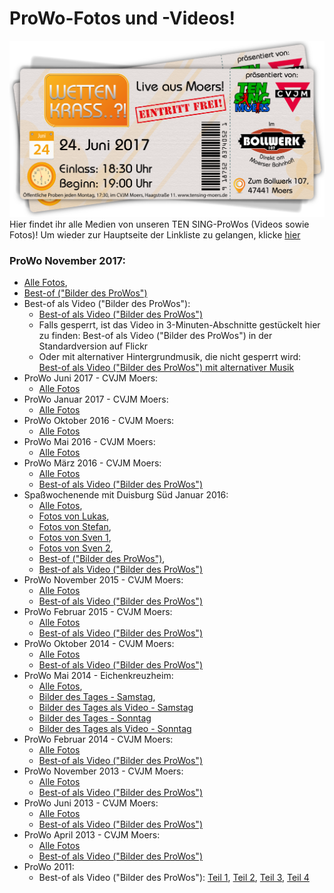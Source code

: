 # ProWo-Fotos und -Videos!
![TEN SING Moers Logo](../../footage/banner2017/WettenKrass-Ticket-cutout-500dpi-01.png)
Hier findet ihr alle Medien von unseren TEN SING-ProWos (Videos sowie Fotos)! Um wieder zur Hauptseite der Linkliste zu gelangen, klicke [hier](../../Linkliste.md)

### ProWo November 2017:
  * [Alle Fotos](http://bit.ly/ProWoNovember2017),
  * [Best-of ("Bilder des ProWos")](http://bit.ly/ProWoNovember2017BestOf)
  * Best-of als Video ("Bilder des ProWos"):
    * [Best-of als Video ("Bilder des ProWos")](https://www.youtube.com/watch?v=jZuNzPhdOmo)
    * Falls gesperrt, ist das Video in 3-Minuten-Abschnitte gestückelt hier zu finden:
    Best-of als Video ("Bilder des ProWos") in der Standardversion auf Flickr
    * Oder mit alternativer Hintergrundmusik, die nicht gesperrt wird: [Best-of als Video ("Bilder des ProWos") mit alternativer Musik](https://www.youtube.com/watch?v=5hp-3OHco8U)
* ProWo Juni 2017 - CVJM Moers:
  * [Alle Fotos](http://bit.ly/ProWoJuni2017)
* ProWo Januar 2017 - CVJM Moers:
  * [Alle Fotos](http://bit.ly/ProWoJanuar2017)
* ProWo Oktober 2016 - CVJM Moers:
  * [Alle Fotos](http://bit.ly/ProWoOktober2016)
* ProWo Mai 2016 - CVJM Moers:
  * [Alle Fotos](https://www.flickr.com/gp/tsmoers/0VH6z6)
* ProWo März 2016 - CVJM Moers:
  * [Alle Fotos](https://www.flickr.com/gp/tsmoers/jy8513)
  * [Best-of als Video ("Bilder des ProWos")](https://youtu.be/p9eVqteY3nw)
* Spaßwochenende mit Duisburg Süd Januar 2016:
  * [Alle Fotos](https://www.flickr.com/gp/tsmoers/61sZAg),
  * [Fotos von Lukas](https://www.flickr.com/gp/tsmoers/033109),
  * [Fotos von Stefan](https://www.flickr.com/gp/tsmoers/AKVXy9),
  * [Fotos von Sven 1](https://www.flickr.com/gp/tsmoers/5i0o9E),
  * [Fotos von Sven 2](https://www.flickr.com/gp/tsmoers/T7e1mX),
  * [Best-of ("Bilder des ProWos")](https://www.flickr.com/gp/tsmoers/D0099v),
  * [Best-of als Video ("Bilder des ProWos")](https://www.youtube.com/watch?v=dtbJ9xCGZ00)
* ProWo November 2015 - CVJM Moers:
  * [Alle Fotos](https://www.flickr.com/gp/tsmoers/3o3u47)
  * [Best-of als Video ("Bilder des ProWos")](https://www.youtube.com/watch?v=ihExeNjyJ8E)
* ProWo Februar 2015 - CVJM Moers:
  * [Alle Fotos](https://www.flickr.com/gp/tsmoers/t35924)
  * [Best-of als Video ("Bilder des ProWos")](https://www.youtube.com/watch?v=eGaczNkO9gU)
* ProWo Oktober 2014 - CVJM Moers:
  * [Alle Fotos](https://www.flickr.com/gp/tsmoers/1q0d9q)
  * [Best-of als Video ("Bilder des ProWos")](https://www.youtube.com/watch?v=AeT63lwcgbQ)
* ProWo Mai 2014 - Eichenkreuzheim:
  * [Alle Fotos](https://www.flickr.com/gp/tsmoers/uJ1H8d),
  * [Bilder des Tages - Samstag](https://www.flickr.com/gp/tsmoers/K47kKn),
  * [Bilder des Tages als Video - Samstag](https://www.youtube.com/watch?v=HQ4THJipHIw)
  * [Bilder des Tages - Sonntag](https://flic.kr/s/aHsjYfpa5u)
  * [Bilder des Tages als Video - Sonntag](https://www.youtube.com/watch?v=vJnIyf9m4l4)
* ProWo Februar 2014 - CVJM Moers:
  * [Alle Fotos](https://www.flickr.com/gp/tsmoers/0P9021)
  * [Best-of als Video ("Bilder des ProWos")](https://www.youtube.com/watch?v=Jh7BMdn5MpI)
* ProWo November 2013 - CVJM Moers:
  * [Alle Fotos](https://www.flickr.com/gp/tsmoers/9MFm56)
  * [Best-of als Video ("Bilder des ProWos")](https://www.youtube.com/watch?v=2x8JGBskSW4)
* ProWo Juni 2013 - CVJM Moers:
  * [Alle Fotos](https://www.flickr.com/gp/tsmoers/qRPxa9)
  * [Best-of als Video ("Bilder des ProWos")](https://www.youtube.com/watch?v=OTcYq589Nko)
* ProWo April 2013 - CVJM Moers:
  * [Alle Fotos](https://www.flickr.com/gp/tsmoers/1yk30m)
  * [Best-of als Video ("Bilder des ProWos")](https://www.youtube.com/watch?v=c0FlPn8RrkE)
* ProWo 2011:
  * Best-of als Video ("Bilder des ProWos"): [Teil 1](https://www.youtube.com/watch?v=KuSGHqkgjtA), [Teil 2](https://www.youtube.com/watch?v=5v-0AtiDwAY), [Teil 3](https://www.youtube.com/watch?v=GFzkesUXBw0), [Teil 4](https://www.youtube.com/watch?v=7GeaQ60GyVU)
